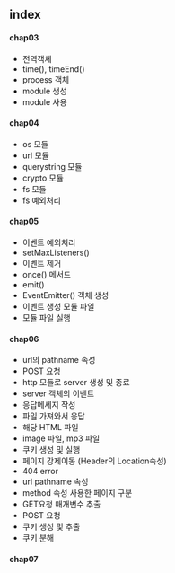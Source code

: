 ## index
#### chap03
- 전역객체
- time(), timeEnd()
- process 객체
- module 생성
- module 사용
#### chap04
- os 모듈
- url 모듈
- querystring 모듈
- crypto 모듈
- fs 모듈
- fs 예외처리
#### chap05
- 이벤트 예외처리
- setMaxListeners() 
- 이벤트 제거
- once() 메서드
- emit() 
- EventEmitter() 객체 생성
- 이벤트 생성 모듈 파일
- 모듈 파일 실행 
#### chap06
- url의 pathname 속성
- POST 요청
- http 모듈로 server 생성 및 종료
- server 객체의 이벤트
- 응답메세지 작성
- 파일 가져와서 응답
- 해당 HTML 파일
- image 파일, mp3 파일
- 쿠키 생성 및 실행
- 페이지 강제이동 (Header의 Location속성)
- 404 error
- url pathname 속성
- method 속성 사용한 페이지 구분
- GET요청 매개변수 추출
- POST 요청
- 쿠키 생성 및 추출
- 쿠키 분해
#### chap07
